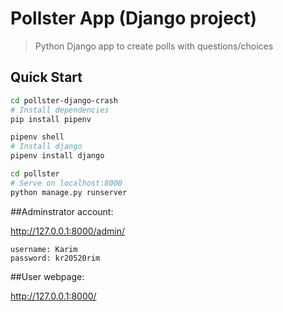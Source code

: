 # Pollster App (Django project)

> Python Django app to create polls with questions/choices

## Quick Start
``` bash
cd pollster-django-crash
# Install dependencies
pip install pipenv

pipenv shell
# Install django
pipenv install django

cd pollster
# Serve on localhost:8000
python manage.py runserver
```
##Adminstrator account:

http://127.0.0.1:8000/admin/
```
username: Karim
password: kr20520rim
```
##User webpage:

http://127.0.0.1:8000/
